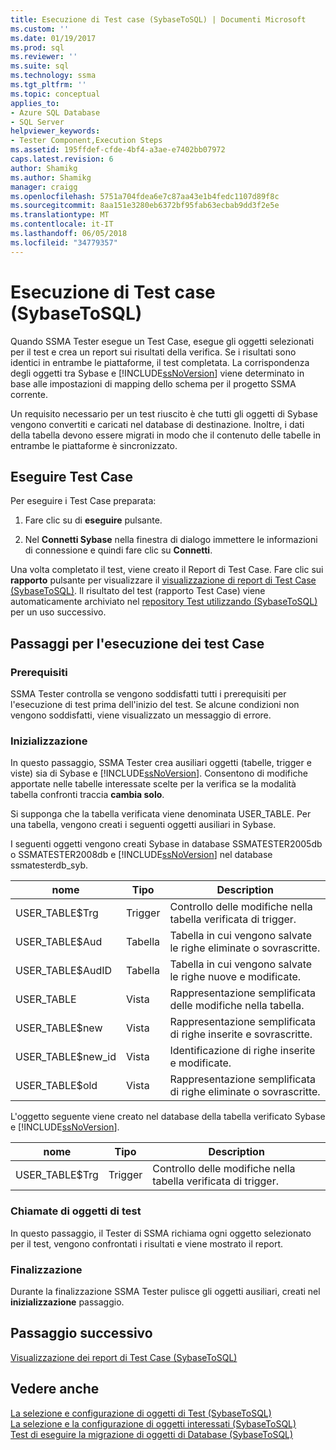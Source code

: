 ```yaml
---
title: Esecuzione di Test case (SybaseToSQL) | Documenti Microsoft
ms.custom: ''
ms.date: 01/19/2017
ms.prod: sql
ms.reviewer: ''
ms.suite: sql
ms.technology: ssma
ms.tgt_pltfrm: ''
ms.topic: conceptual
applies_to:
- Azure SQL Database
- SQL Server
helpviewer_keywords:
- Tester Component,Execution Steps
ms.assetid: 195ffdef-cfde-4bf4-a3ae-e7402bb07972
caps.latest.revision: 6
author: Shamikg
ms.author: Shamikg
manager: craigg
ms.openlocfilehash: 5751a704fdea6e7c87aa43e1b4fedc1107d89f8c
ms.sourcegitcommit: 8aa151e3280eb6372bf95fab63ecbab9dd3f2e5e
ms.translationtype: MT
ms.contentlocale: it-IT
ms.lasthandoff: 06/05/2018
ms.locfileid: "34779357"
---
```

# <a name="running-test-cases-sybasetosql"></a>Esecuzione di Test case (SybaseToSQL)
Quando SSMA Tester esegue un Test Case, esegue gli oggetti selezionati per il test e crea un report sui risultati della verifica. Se i risultati sono identici in entrambe le piattaforme, il test completata. La corrispondenza degli oggetti tra Sybase e [!INCLUDE[ssNoVersion](../../includes/ssnoversion_md.md)] viene determinato in base alle impostazioni di mapping dello schema per il progetto SSMA corrente.  
  
Un requisito necessario per un test riuscito è che tutti gli oggetti di Sybase vengono convertiti e caricati nel database di destinazione. Inoltre, i dati della tabella devono essere migrati in modo che il contenuto delle tabelle in entrambe le piattaforme è sincronizzato.  
  
## <a name="run-test-case"></a>Eseguire Test Case  
Per eseguire i Test Case preparata:  
  
1.  Fare clic su di **eseguire** pulsante.  
  
2.  Nel **Connetti Sybase** nella finestra di dialogo immettere le informazioni di connessione e quindi fare clic su **Connetti**.  
  
Una volta completato il test, viene creato il Report di Test Case. Fare clic sui **rapporto** pulsante per visualizzare il [visualizzazione di report di Test Case &#40;SybaseToSQL&#41;](../../ssma/sybase/viewing-test-case-reports-sybasetosql.md). Il risultato del test (rapporto Test Case) viene automaticamente archiviato nel [repository Test utilizzando &#40;SybaseToSQL&#41; ](../../ssma/sybase/using-test-repositories-sybasetosql.md) per un uso successivo.  
  
## <a name="test-case-execution-steps"></a>Passaggi per l'esecuzione dei test Case  
  
### <a name="prerequisites"></a>Prerequisiti  
SSMA Tester controlla se vengono soddisfatti tutti i prerequisiti per l'esecuzione di test prima dell'inizio del test. Se alcune condizioni non vengono soddisfatti, viene visualizzato un messaggio di errore.  
  
### <a name="initialization"></a>Inizializzazione  
In questo passaggio, SSMA Tester crea ausiliari oggetti (tabelle, trigger e viste) sia di Sybase e [!INCLUDE[ssNoVersion](../../includes/ssnoversion_md.md)]. Consentono di modifiche apportate nelle tabelle interessate scelte per la verifica se la modalità tabella confronti traccia **cambia solo**.  
  
Si supponga che la tabella verificata viene denominata USER_TABLE. Per una tabella, vengono creati i seguenti oggetti ausiliari in Sybase.  
  
I seguenti oggetti vengono creati Sybase in database SSMATESTER2005db o SSMATESTER2008db e [!INCLUDE[ssNoVersion](../../includes/ssnoversion_md.md)] nel database ssmatesterdb_syb.  
  
|nome|Tipo|Description|  
|--------|--------|---------------|  
|USER_TABLE$Trg|Trigger|Controllo delle modifiche nella tabella verificata di trigger.|  
|USER_TABLE$Aud|Tabella|Tabella in cui vengono salvate le righe eliminate o sovrascritte.|  
|USER_TABLE$AudID|Tabella|Tabella in cui vengono salvate le righe nuove e modificate.|  
|USER_TABLE|Vista|Rappresentazione semplificata delle modifiche nella tabella.|  
|USER_TABLE$new|Vista|Rappresentazione semplificata di righe inserite e sovrascritte.|  
|USER_TABLE$new_id|Vista|Identificazione di righe inserite e modificate.|  
|USER_TABLE$old|Vista|Rappresentazione semplificata di righe eliminate o sovrascritte.|  
  
L'oggetto seguente viene creato nel database della tabella verificato Sybase e [!INCLUDE[ssNoVersion](../../includes/ssnoversion_md.md)].  
  
|nome|Tipo|Description|  
|--------|--------|---------------|  
|USER_TABLE$Trg|Trigger|Controllo delle modifiche nella tabella verificata di trigger.|  
  
### <a name="test-object-calls"></a>Chiamate di oggetti di test  
In questo passaggio, il Tester di SSMA richiama ogni oggetto selezionato per il test, vengono confrontati i risultati e viene mostrato il report.  
  
### <a name="finalization"></a>Finalizzazione  
Durante la finalizzazione SSMA Tester pulisce gli oggetti ausiliari, creati nel **inizializzazione** passaggio.  
  
## <a name="next-step"></a>Passaggio successivo  
[Visualizzazione dei report di Test Case &#40;SybaseToSQL&#41;](../../ssma/sybase/viewing-test-case-reports-sybasetosql.md)  
  
## <a name="see-also"></a>Vedere anche  
[La selezione e configurazione di oggetti di Test &#40;SybaseToSQL&#41;](../../ssma/sybase/selecting-and-configuring-objects-to-test-sybasetosql.md)  
[La selezione e la configurazione di oggetti interessati &#40;SybaseToSQL&#41;](../../ssma/sybase/selecting-and-configuring-affected-objects-sybasetosql.md)  
[Test di eseguire la migrazione di oggetti di Database &#40;SybaseToSQL&#41;](../../ssma/sybase/testing-migrated-database-objects-sybasetosql.md)  
  
